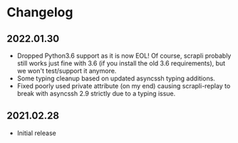 # Changelog


## 2022.01.30

- Dropped Python3.6 support as it is now EOL! Of course, scrapli probably still works just fine with 3.6 (if you 
  install the old 3.6 requirements), but we won't test/support it anymore.
- Some typing cleanup based on updated asyncssh typing additions.
- Fixed poorly used private attribute (on my end) causing scrapli-replay to break with asyncssh 2.9 strictly due to 
  a typing issue.

## 2021.02.28

- Initial release
